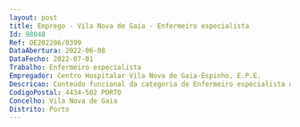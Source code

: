 ```yaml
--- 
layout: post
title: Emprego - Vila Nova de Gaia - Enfermeiro especialista
Id: 98048
Ref: OE202206/0399
DataAbertura: 2022-06-08
DataFecho: 2022-07-01
Trabalho: Enfermeiro especialista
Empregador: Centro Hospitalar Vila Nova de Gaia-Espinho, E.P.E.
Descricao: Conteúdo funcional da categoria de Enfermeiro especialista da carreira especial de Enfermagem carreira de Enfermagem, tal como estabelecido no artigo 10º   A, aditado pelo Decreto Lei nº71 2019, de 27 de maio, aos Decretos Leis nºos 247 2009 e 248 2009, ambos de 22 de setembro.
CodigoPostal: 4434-502 PORTO
Concelho: Vila Nova de Gaia
Distrito: Porto
--- 
```


